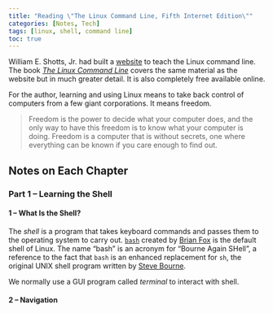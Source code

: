 ```yaml
---
title: "Reading \"The Linux Command Line, Fifth Internet Edition\""
categories: [Notes, Tech]
tags: [linux, shell, command line]
toc: true
---
```


William E. Shotts, Jr. had built a [website](http://linuxcommand.org/index.php) to teach the Linux command line. The book [*The Linux Command Line*](http://linuxcommand.org/tlcl.php) covers the same material as the website but in much greater detail. It is also completely free available online.

For the author, learning and using Linux means to take back control of computers from a few giant corporations. It means freedom.

> Freedom is the power to decide what your computer does, and the only way to have this freedom is to know what your computer is doing. Freedom is a computer that is without secrets, one where everything can be known if you care enough to find out.

## Notes on Each Chapter

### Part 1 – Learning the Shell

#### 1 – What Is the Shell?

The *shell* is a program that takes keyboard commands and passes them to the operating system to carry out. [`bash`](https://www.gnu.org/software/bash/) created by [Brian Fox](https://en.wikipedia.org/wiki/Brian_Fox_(computer_programmer)) is the default shell of Linux. The name “bash” is an acronym for “Bourne Again SHell”, a reference to the fact that `bash` is an enhanced replacement for `sh`, the original UNIX shell program written by [Steve Bourne](https://en.wikipedia.org/wiki/Stephen_R._Bourne).

We normally use a GUI program called *terminal* to interact with shell.

#### 2 – Navigation
